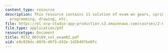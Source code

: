 ```yaml
---
content_type: resource
description: This resource contains 11 solution of exam on gears, springs, sensors,
  programming, drawing, etc.
file: https://ol-ocw-studio-app-production.s3.amazonaws.com/courses/2-007-design-and-manufacturing-i-spring-2009/e9c020dc00f6d6f5d42e1d26497be0fc_MIT2_007s09_sol_exam02.pdf
file_type: application/pdf
resourcetype: Document
title: MIT2_007s09_sol_exam02.pdf
uid: e9c020dc-00f6-d6f5-d42e-1d26497be0fc
---
```

